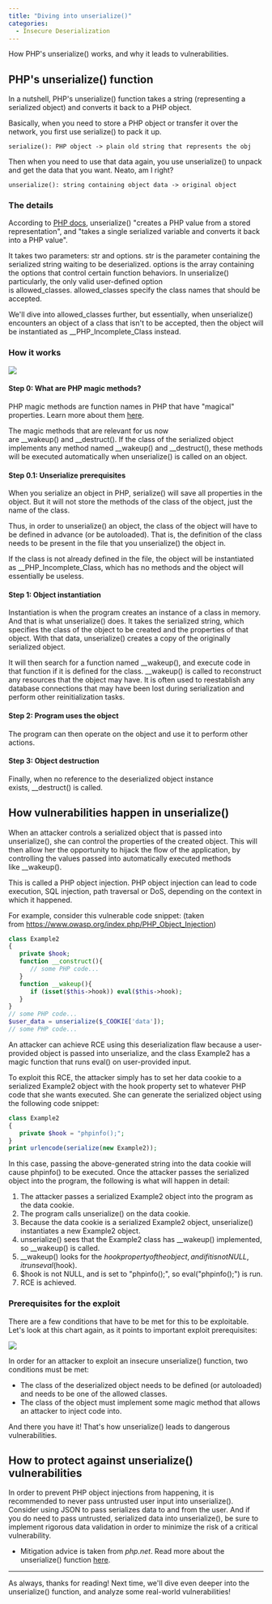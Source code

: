 ```yaml
---
title: "Diving into unserialize()"
categories:
  - Insecure Deserialization
---
```


How PHP's unserialize() works, and why it leads to vulnerabilities.

## PHP's unserialize() function

In a nutshell, PHP's unserialize() function takes a string (representing a serialized object) and converts it back to a PHP object.

Basically, when you need to store a PHP object or transfer it over the network, you first use serialize() to pack it up.

```
serialize(): PHP object -> plain old string that represents the obj
```

Then when you need to use that data again, you use unserialize() to unpack and get the data that you want. Neato, am I right?

```
unserialize(): string containing object data -> original object
```

### The details

According to [PHP docs](https://www.php.net/manual/en/function.unserialize.php), unserialize() "creates a PHP value from a stored representation", and "takes a single serialized variable and converts it back into a PHP value".

It takes two parameters: str and options. str is the parameter containing the serialized string waiting to be deserialized. options is the array containing the options that control certain function behaviors. In unserialize() particularly, the only valid user-defined option is allowed_classes. allowed_classes specify the class names that should be accepted.

We'll dive into allowed_classes further, but essentially, when unserialize() encounters an object of a class that isn't to be accepted, then the object will be instantiated as \_\_PHP_Incomplete_Class instead.

### How it works

![](https://vickieli.dev/assets/images/serialize-07.png)

#### Step 0: What are PHP magic methods?

PHP magic methods are function names in PHP that have "magical" properties. Learn more about them [here](https://www.php.net/manual/en/language.oop5.magic.php).

The magic methods that are relevant for us now are \_\_wakeup() and \_\_destruct(). If the class of the serialized object implements any method named \_\_wakeup() and \_\_destruct(), these methods will be executed automatically when unserialize() is called on an object.

#### Step 0.1: Unserialize prerequisites

When you serialize an object in PHP, serialize() will save all properties in the object. But it will not store the methods of the class of the object, just the name of the class.

Thus, in order to unserialize() an object, the class of the object will have to be defined in advance (or be autoloaded). That is, the definition of the class needs to be present in the file that you unserialize() the object in.

If the class is not already defined in the file, the object will be instantiated as \_\_PHP_Incomplete_Class, which has no methods and the object will essentially be useless.

#### Step 1: Object instantiation

Instantiation is when the program creates an instance of a class in memory. And that is what unserialize() does. It takes the serialized string, which specifies the class of the object to be created and the properties of that object. With that data, unserialize() creates a copy of the originally serialized object.

It will then search for a function named \_\_wakeup(), and execute code in that function if it is defined for the class. \_\_wakeup() is called to reconstruct any resources that the object may have. It is often used to reestablish any database connections that may have been lost during serialization and perform other reinitialization tasks.

#### Step 2: Program uses the object

The program can then operate on the object and use it to perform other actions.

#### Step 3: Object destruction

Finally, when no reference to the deserialized object instance exists, \_\_destruct() is called.

## How vulnerabilities happen in unserialize()

When an attacker controls a serialized object that is passed into unserialize(), she can control the properties of the created object. This will then allow her the opportunity to hijack the flow of the application, by controlling the values passed into automatically executed methods like \_\_wakeup().

This is called a PHP object injection. PHP object injection can lead to code execution, SQL injection, path traversal or DoS, depending on the context in which it happened.

For example, consider this vulnerable code snippet: (taken from <https://www.owasp.org/index.php/PHP_Object_Injection>)

```php
class Example2
{
   private $hook; 
   function __construct(){
      // some PHP code...
   } 
   function __wakeup(){
      if (isset($this->hook)) eval($this->hook);
   }
}
// some PHP code...
$user_data = unserialize($_COOKIE['data']);
// some PHP code...
```

An attacker can achieve RCE using this deserialization flaw because a user-provided object is passed into unserialize, and the class Example2 has a magic function that runs eval() on user-provided input.

To exploit this RCE, the attacker simply has to set her data cookie to a serialized Example2 object with the hook property set to whatever PHP code that she wants executed. She can generate the serialized object using the following code snippet:

```php
class Example2
{
   private $hook = "phpinfo();";
}
print urlencode(serialize(new Example2));
```

In this case, passing the above-generated string into the data cookie will cause phpinfo() to be executed. Once the attacker passes the serialized object into the program, the following is what will happen in detail:

1.  The attacker passes a serialized Example2 object into the program as the data cookie.
2.  The program calls unserialize() on the data cookie.
3.  Because the data cookie is a serialized Example2 object, unserialize() instantiates a new Example2 object.
4.  unserialize() sees that the Example2 class has \_\_wakeup() implemented, so \_\_wakeup() is called.
5.  \_\_wakeup() looks for the $hook property of the object, and if it is not NULL, it runs eval($hook).
6.  $hook is not NULL, and is set to "phpinfo();", so eval("phpinfo();") is run.
7.  RCE is achieved.

### Prerequisites for the exploit

There are a few conditions that have to be met for this to be exploitable. Let's look at this chart again, as it points to important exploit prerequisites:

![](https://vickieli.dev/assets/images/serialize-07.png)

In order for an attacker to exploit an insecure unserialize() function, two conditions must be met:

-   The class of the deserialized object needs to be defined (or autoloaded) and needs to be one of the allowed classes.
-   The class of the object must implement some magic method that allows an attacker to inject code into.

And there you have it! That's how unserialize() leads to dangerous vulnerabilities.

## How to protect against unserialize() vulnerabilities

In order to prevent PHP object injections from happening, it is recommended to never pass untrusted user input into unserialize(). Consider using JSON to pass serializes data to and from the user. And if you do need to pass untrusted, serialized data into unserialize(), be sure to implement rigorous data validation in order to minimize the risk of a critical vulnerability.

-   Mitigation advice is taken from *php.net*. Read more about the unserialize() function [here](https://www.php.net/manual/en/function.unserialize.php).

* * * * *

As always, thanks for reading! Next time, we'll dive even deeper into the unserialize() function, and analyze some real-world vulnerabilities!